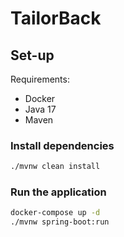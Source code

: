 # TailorBack

## Set-up

Requirements:
- Docker
- Java 17
- Maven

### Install dependencies

```bash
./mvnw clean install
```

### Run the application

```bash
docker-compose up -d
./mvnw spring-boot:run
```